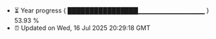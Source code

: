 - ⏳ Year progress { ████████████████▁▁▁▁▁▁▁▁▁▁▁▁▁▁ } 53.93 %
- ⏰ Updated on Wed, 16 Jul 2025 20:29:18 GMT

